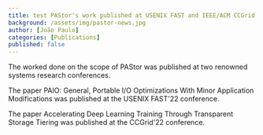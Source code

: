 ```yaml
---
title: test PAStor's work published at USENIX FAST and IEEE/ACM CCGrid 
background: /assets/img/pastor-news.jpg
author: [João Paulo]
categories: [Publications]
published: false
---
```


The worked done on the scope of PAStor was published at two renowned systems research conferences.

The paper PAIO: General, Portable I/O Optimizations With Minor Application Modifications was published at the USENIX FAST'22 conference.

The paper Accelerating Deep Learning Training Through Transparent Storage Tiering was published at the CCGrid'22 conference.


